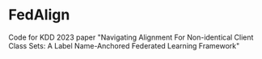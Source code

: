 # FedAlign
Code for KDD 2023 paper "Navigating Alignment For Non-identical Client Class Sets: A Label Name-Anchored Federated Learning Framework"
